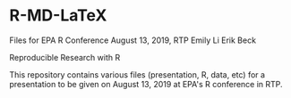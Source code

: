 # R-MD-LaTeX
Files for EPA R Conference
August 13, 2019, RTP
Emily Li
Erik Beck

Reproducible Research with R

This repository contains various files (presentation, R, data, etc)
for a presentation to be given on August 13, 2019 at EPA's R
conference in RTP.





